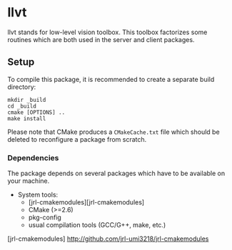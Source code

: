 llvt
====

llvt stands for low-level vision toolbox. This toolbox factorizes some
routines which are both used in the server and client packages.

Setup
-----

To compile this package, it is recommended to create a separate build
directory:

    mkdir _build
    cd _build
    cmake [OPTIONS] ..
    make install

Please note that CMake produces a `CMakeCache.txt` file which should
be deleted to reconfigure a package from scratch.


### Dependencies

The package depends on several packages which have to be available on
your machine.

 - System tools:
   - [jrl-cmakemodules][jrl-cmakemodules]
   - CMake (>=2.6)
   - pkg-config
   - usual compilation tools (GCC/G++, make, etc.)


[jrl-cmakemodules] http://github.com/jrl-umi3218/jrl-cmakemodules

